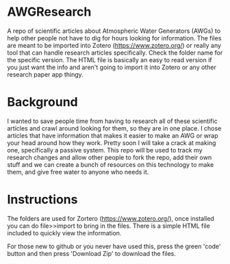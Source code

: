 # AWGResearch
A repo of scientific articles about Atmospheric Water Generators (AWGs) to help other people not have to dig for hours looking for information. 
The files are meant to be imported into Zotero (https://www.zotero.org/) or really any tool that can handle research articles specifically. Check the folder name for the specific version. The HTML file is basically an easy to read version if you just want the info and aren't going to import it into Zotero or any other research paper app thingy. 

# Background
I wanted to save people time from having to research all of these scientific articles and crawl around looking for them, so they are in one place. I chose articles that have information that makes it easier to make an AWG or wrap your head around how they work. Pretty soon I will take a crack at making one, specifically a passive system. This repo will be used to track my research changes and allow other people to fork the repo, add their own stuff and we can create a bunch of resources on this technology to make them, and give free water to anyone who needs it.

# Instructions 
The folders are used for Zortero (https://www.zotero.org/), once installed you can do file>>import to bring in the files. 
There is a simple HTML file included to quickly view the information. 

For those new to github or you never have used this, press the green 'code' button and then press 'Download Zip' to download the files. 

